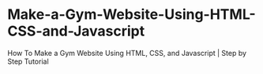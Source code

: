 # Make-a-Gym-Website-Using-HTML-CSS-and-Javascript
How To Make a  Gym Website Using HTML, CSS, and Javascript | Step by Step Tutorial
